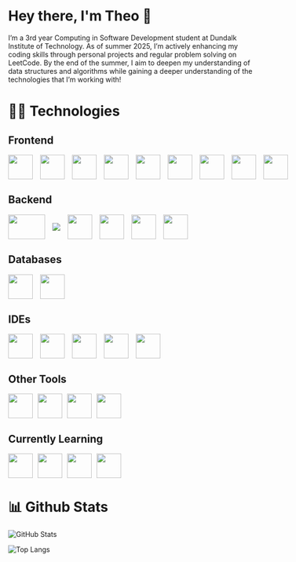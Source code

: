 # Hey there, I'm Theo 👋

I’m a 3rd year Computing in Software Development student at Dundalk Institute of Technology. As of summer 2025, I’m actively enhancing my coding skills through personal projects and regular problem solving on LeetCode. By the end of the summer, I aim to deepen my understanding of data structures and algorithms while gaining a deeper understanding of the technologies that I’m working with!

# 👨‍💻 Technologies
## Frontend
<div align="left" style="display: flex; align-items: center; gap: 15px">
  <img src="https://cdn.jsdelivr.net/gh/devicons/devicon@latest/icons/javascript/javascript-original.svg" width="50"/>
  <img src="https://cdn.jsdelivr.net/gh/devicons/devicon@latest/icons/typescript/typescript-original.svg" width="50"/>
  <img src="https://cdn.jsdelivr.net/gh/devicons/devicon@latest/icons/react/react-original.svg" width="50"/>
  <img src="https://cdn.jsdelivr.net/gh/devicons/devicon@latest/icons/html5/html5-original.svg" width="50"/>
  <img src="https://cdn.jsdelivr.net/gh/devicons/devicon@latest/icons/css3/css3-original.svg" width="50"/>
  <img src="https://cdn.jsdelivr.net/gh/devicons/devicon@latest/icons/sass/sass-original.svg" width="50"/>
  <img src="https://cdn.jsdelivr.net/gh/devicons/devicon@latest/icons/tailwindcss/tailwindcss-original.svg" width="50"/>
  <img src="https://cdn.jsdelivr.net/gh/devicons/devicon@latest/icons/axios/axios-plain.svg"width="50" />
  <img src="https://cdn.jsdelivr.net/gh/devicons/devicon@latest/icons/vitejs/vitejs-original.svg" width="50"/>
</div>

## Backend
<div align="left" style="display: flex; align-items: center; gap: 15px">
  <img src="https://cdn.jsdelivr.net/gh/devicons/devicon@latest/icons/nodejs/nodejs-original-wordmark.svg" width="75" height="50"/>
  <img src="https://cdn.jsdelivr.net/gh/devicons/devicon@latest/icons/express/express-original.svg" />
  <img src="https://cdn.jsdelivr.net/gh/devicons/devicon@latest/icons/laravel/laravel-original.svg" width="50"/>
  <img src="https://cdn.jsdelivr.net/gh/devicons/devicon@latest/icons/java/java-original.svg" width="50"/>
  <img src="https://cdn.jsdelivr.net/gh/devicons/devicon@latest/icons/php/php-original.svg" width="50"/>
  <img src="https://cdn.jsdelivr.net/gh/devicons/devicon@latest/icons/cplusplus/cplusplus-original.svg" width="50"/>
</div>

## Databases
<div align="left" style="display: flex; align-items: center; gap: 15px">
  <img src="https://cdn.jsdelivr.net/gh/devicons/devicon@latest/icons/mongodb/mongodb-original.svg" width="50"/>
  <img src="https://cdn.jsdelivr.net/gh/devicons/devicon@latest/icons/mysql/mysql-original-wordmark.svg" width="50"/>
</div>

## IDEs
<div align="left" style="display: flex; align-items: center; gap: 15px">
  <img src="https://cdn.jsdelivr.net/gh/devicons/devicon@latest/icons/vscode/vscode-original.svg" width="50"/>
  <img src="https://cdn.jsdelivr.net/gh/devicons/devicon@latest/icons/intellij/intellij-original.svg" width="50"/>
  <img src="https://cdn.jsdelivr.net/gh/devicons/devicon@latest/icons/clion/clion-original.svg" width="50"/>
  <img src="https://cdn.jsdelivr.net/gh/devicons/devicon@latest/icons/eclipse/eclipse-original.svg" width="50"/>
  <img src="https://upload.wikimedia.org/wikipedia/commons/thumb/9/98/Apache_NetBeans_Logo.svg/1776px-Apache_NetBeans_Logo.svg.png" width="50"/>
</div>

## Other Tools
<div align="left" style="display: flex; align-items: center; gap: 10px">
  <img src="https://cdn.jsdelivr.net/gh/devicons/devicon@latest/icons/figma/figma-original.svg" width="50"/>
  <img src="https://cdn.jsdelivr.net/gh/devicons/devicon@latest/icons/github/github-original.svg" width="50"/>
  <img src="https://cdn.jsdelivr.net/gh/devicons/devicon@latest/icons/git/git-original.svg" width="50"/>
  <img src="https://cdn.jsdelivr.net/gh/devicons/devicon@latest/icons/trello/trello-original.svg" width="50"/>
</div>

## Currently Learning
<div align="left" style="display: flex; align-items: center; gap: 10px">
  <img src="https://cdn.jsdelivr.net/gh/devicons/devicon@latest/icons/python/python-original.svg" width="50"/>
  <img src="https://cdn.jsdelivr.net/gh/devicons/devicon@latest/icons/spring/spring-original.svg" width="50"/>
  <img src="https://cdn.jsdelivr.net/gh/devicons/devicon@latest/icons/vercel/vercel-original.svg" width="50" />
  <img src="https://cdn.jsdelivr.net/gh/devicons/devicon@latest/icons/heroku/heroku-original.svg" width="50" />
</div>

# 📊 Github Stats 
![GitHub Stats](https://github-readme-stats.vercel.app/api?username=theo-picar1&show_icons=true&theme=radical)

![Top Langs](https://github-readme-stats.vercel.app/api/top-langs/?username=theo-picar1&layout=compact&theme=radical)
